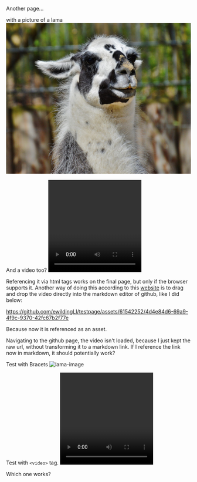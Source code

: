 Another page...

with a picture of a lama ![lama-image](lama.jpg "LAMA")

And a video too?
<video width="254" height="251" controls>
  <source src="lama.mp4" type="video/mp4">
Your browser does not support the video tag.
</video>

Referencing it via html tags works on the final page, but only if the browser supports it.
Another way of doing this according to this [website](https://bobbyhadz.com/blog/embed-video-into-github-readme-markdown) is to drag and drop the video directly into the markdown editor of github, like I did below:


https://github.com/ewildingLI/testpage/assets/61542252/4d4e84d6-69a9-4f9c-9370-42fc67b2f77e

Because now it is referenced as an asset.

Navigating to the github page, the video isn't loaded, because I just kept the raw url, without transforming it to a markdown link.
If I reference the link now in markdown, it should potentially work?

Test with Bracets
![lama-image](https://github.com/ewildingLI/testpage/assets/61542252/4d4e84d6-69a9-4f9c-9370-42fc67b2f77e "LAMA")

Test with ```<video>``` tag.
<video width="254" height="251" src="https://github.com/ewildingLI/testpage/assets/61542252/4d4e84d6-69a9-4f9c-9370-42fc67b2f77e" controls></video>

Which one works?